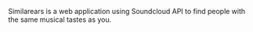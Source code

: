 Similarears is a web application using Soundcloud API to find people with the same musical tastes as you.